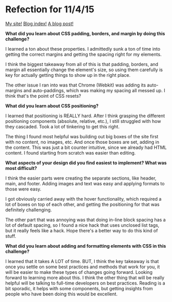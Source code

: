 # Refection for 11/4/15

[My site!](http://dma315.github.io/index.html)
[Blog index!](http://dma315.github.io/blog/index.html)
[A blog post!](http://dma315.github.io/blog/git.html)

**What did you learn about CSS padding, borders, and margin by doing this challenge?**

I learned a ton about these properties. I admittedly sunk a ton of time into getting the correct margins and getting the spacing right for my elements. 

I think the biggest takeaway from all of this is that padding, borders, and margin all essentially change the element's size, so using them carefully is key for actually getting things to show up in the right place. 

The other issue I ran into was that Chrome (Webkit) was adding its auto-margins and auto-paddings, which was making my spacing all messed up. I think that's the point of CSS resets?

**What did you learn about CSS positioning?**

I learned that positioning is REALLY hard. After I think grasping the different positioning components (absolute, relative, etc.), I still struggled with how they cascaded. Took a lot of tinkering to get this right.

The thing I found most helpful was building out big boxes of the site first with no content, no images, etc. And once those boxes are set, adding in the content. This was just a bit counter intuitive, since we already had HTML content. I found starting from scratch was easier than editing. 


**What aspects of your design did you find easiest to implement? What was most difficult?**

I think the easier parts were creating the separate sections, like header, main, and footer. Adding images and text was easy and applying formats to those were easy.

I got obviously carried away with the hover functionality, which required a lot of boxes on top of each other, and getting the positioning for that was definitely challenging. 

The other part that was annoying was that doing in-line block spacing has a lot of default spacing, so I found a nice hack that uses unclosed list tags, but it really feels like a hack. Hope there's a better way to do this kind of stuff.

**What did you learn about adding and formatting elements with CSS in this challenge?**

I learned that it takes A LOT of time. BUT, I think the key takeaway is that once you settle on some best practices and methods that work for you, it will be easier to make these types of changes going forward. Looking forward to learning more about this. I think the other thing that will be really helpful will be talking to full-time developers on best practices. Reading is a bit sporadic, it helps with some components, but getting insights from people who have been doing this would be excellent. 